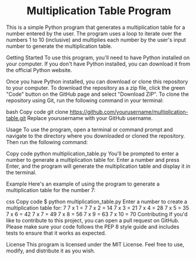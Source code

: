 <h1 align="center"> Multiplication Table Program</h1>
This is a simple Python program that generates a multiplication table for a number entered by the user. The program uses a loop to iterate over the numbers 1 to 10 (inclusive) and multiplies each number by the user's input number to generate the multiplication table.

Getting Started
To use this program, you'll need to have Python installed on your computer. If you don't have Python installed, you can download it from the official Python website.

Once you have Python installed, you can download or clone this repository to your computer. To download the repository as a zip file, click the green "Code" button on the GitHub page and select "Download ZIP". To clone the repository using Git, run the following command in your terminal:

bash
Copy code
git clone https://github.com/yourusername/multiplication-table.git
Replace yourusername with your GitHub username.

Usage
To use the program, open a terminal or command prompt and navigate to the directory where you downloaded or cloned the repository. Then run the following command:

Copy code
python multiplication_table.py
You'll be prompted to enter a number to generate a multiplication table for. Enter a number and press Enter, and the program will generate the multiplication table and display it in the terminal.

Example
Here's an example of using the program to generate a multiplication table for the number 7:

css
Copy code
$ python multiplication_table.py
Enter a number to create a multiplication table for: 7
7 x 1 = 7
7 x 2 = 14
7 x 3 = 21
7 x 4 = 28
7 x 5 = 35
7 x 6 = 42
7 x 7 = 49
7 x 8 = 56
7 x 9 = 63
7 x 10 = 70
Contributing
If you'd like to contribute to this project, you can open a pull request on GitHub. Please make sure your code follows the PEP 8 style guide and includes tests to ensure that it works as expected.

License
This program is licensed under the MIT License. Feel free to use, modify, and distribute it as you wish.

